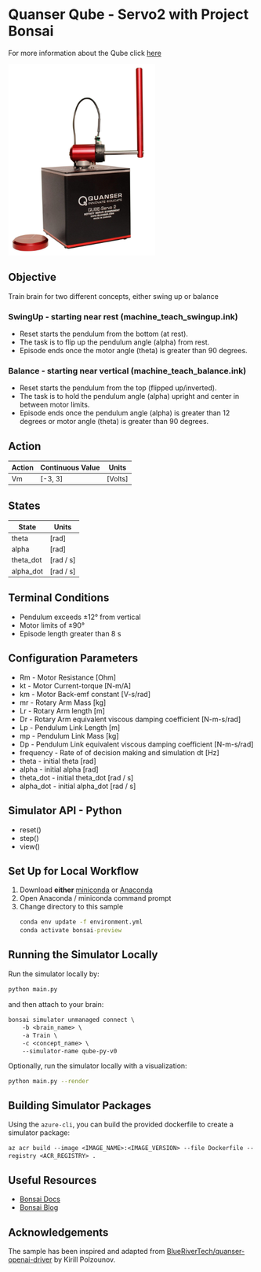 Quanser Qube - Servo2 with Project Bonsai 
========================================

For more information about the Qube click [here](https://www.quanser.com/products/qube-servo-2/)

<img src="img/QUBE-Servo_2_angled_pendulum.jpg" alt="drawing" width="300"/>

## Objective
Train brain for two different concepts, either swing up or balance

### SwingUp - starting near rest (machine_teach_swingup.ink)
- Reset starts the pendulum from the bottom (at rest).
- The task is to flip up the pendulum angle (alpha) from rest.
- Episode ends once the motor angle (theta) is greater than 90 degrees.

### Balance - starting near vertical (machine_teach_balance.ink)
- Reset starts the pendulum from the top (flipped up/inverted).
- The task is to hold the pendulum angle (alpha) upright and center in between motor limits.
- Episode ends once the pendulum angle (alpha) is greater than 12 degrees or motor angle (theta) is greater than 90 degrees.

## Action
| Action | Continuous Value | Units |
|----------------------------|-------------------------------|-------------------------------|
| Vm | [-3, 3] | [Volts]

## States
| State | Units |
|----------------------------|-------------------------------|
| theta | [rad] |
| alpha | [rad] |
| theta_dot | [rad / s] |
| alpha_dot | [rad / s] |

## Terminal Conditions
- Pendulum exceeds ±12° from vertical
- Motor limits of ±90°
- Episode length greater than 8 s

## Configuration Parameters
- Rm - Motor Resistance [Ohm]
- kt - Motor Current-torque [N-m/A]
- km - Motor Back-emf constant [V-s/rad]
- mr - Rotary Arm Mass [kg]
- Lr - Rotary Arm length [m]
- Dr - Rotary Arm equivalent viscous damping coefficient [N-m-s/rad]
- Lp - Pendulum Link Length [m]
- mp - Pendulum Link Mass [kg]
- Dp - Pendulum Link equivalent viscous damping coefficient [N-m-s/rad]
- frequency - Rate of of decision making and simulation dt [Hz]
- theta - initial theta [rad]
- alpha - initial alpha [rad]
- theta_dot - initial theta_dot [rad / s]
- alpha_dot - initial alpha_dot [rad / s]

## Simulator API - Python
- reset()
- step()
- view()

## Set Up for Local Workflow

1. Download **either** [miniconda](https://conda.io/miniconda.html) or [Anaconda](https://www.anaconda.com/download/)
2. Open Anaconda / miniconda command prompt
3. Change directory to this sample
    ```cmd
    conda env update -f environment.yml
    conda activate bonsai-preview
    ```

## Running the Simulator Locally

Run the simulator locally by:

```bash
python main.py
```

and then attach to your brain:

```
bonsai simulator unmanaged connect \                          
    -b <brain_name> \
    -a Train \
    -c <concept_name> \
    --simulator-name qube-py-v0
```

Optionally, run the simulator locally with a visualization:

```bash
python main.py --render
```

## Building Simulator Packages

Using the `azure-cli`, you can build the provided dockerfile to create a simulator package:

```
az acr build --image <IMAGE_NAME>:<IMAGE_VERSION> --file Dockerfile --registry <ACR_REGISTRY> .
```

## Useful Resources

- [Bonsai Docs](https://docs.bons.ai/)
- [Bonsai Blog](https://www.bons.ai/blog)

## Acknowledgements
The sample has been inspired and adapted from [BlueRiverTech/quanser-openai-driver](https://github.com/BlueRiverTech/quanser-openai-driver) by Kirill Polzounov.